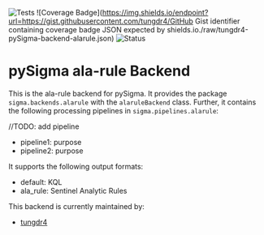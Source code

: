 ![Tests](https://github.com/tungdr4/pySigma-backend-alarule/actions/workflows/test.yml/badge.svg)
![Coverage Badge](https://img.shields.io/endpoint?url=https://gist.githubusercontent.com/tungdr4/GitHub Gist identifier containing coverage badge JSON expected by shields.io./raw/tungdr4-pySigma-backend-alarule.json)
![Status](https://img.shields.io/badge/Status-pre--release-orange)

# pySigma ala-rule Backend

This is the ala-rule backend for pySigma. It provides the package `sigma.backends.alarule` with the `alaruleBackend` class.
Further, it contains the following processing pipelines in `sigma.pipelines.alarule`:

//TODO: add pipeline
* pipeline1: purpose
* pipeline2: purpose

It supports the following output formats:

* default: KQL
* ala_rule: Sentinel Analytic Rules

This backend is currently maintained by:

* [tungdr4](https://github.com/tungdr4/)
